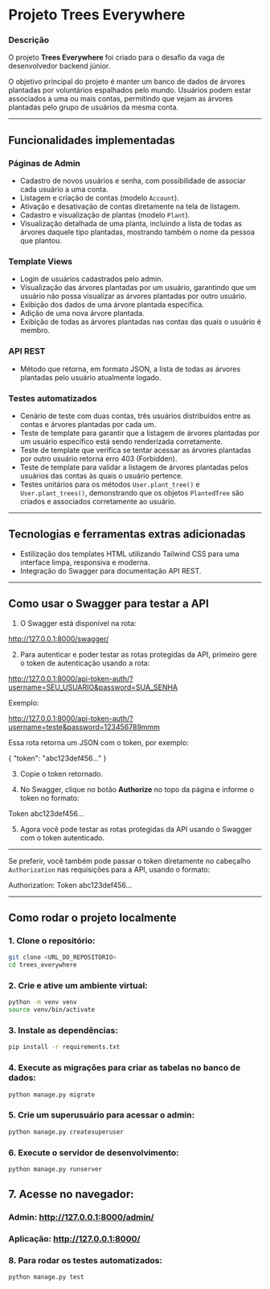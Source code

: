 # Projeto Trees Everywhere

### Descrição

O projeto **Trees Everywhere** foi criado para o desafio da vaga de desenvolvedor backend júnior.

O objetivo principal do projeto é manter um banco de dados de árvores plantadas por voluntários espalhados pelo mundo. Usuários podem estar associados a uma ou mais contas, permitindo que vejam as árvores plantadas pelo grupo de usuários da mesma conta.

---

## Funcionalidades implementadas

### Páginas de Admin

- Cadastro de novos usuários e senha, com possibilidade de associar cada usuário a uma conta.
- Listagem e criação de contas (modelo `Account`).
- Ativação e desativação de contas diretamente na tela de listagem.
- Cadastro e visualização de plantas (modelo `Plant`).
- Visualização detalhada de uma planta, incluindo a lista de todas as árvores daquele tipo plantadas, mostrando também o nome da pessoa que plantou.

### Template Views

- Login de usuários cadastrados pelo admin.
- Visualização das árvores plantadas por um usuário, garantindo que um usuário não possa visualizar as árvores plantadas por outro usuário.
- Exibição dos dados de uma árvore plantada específica.
- Adição de uma nova árvore plantada.
- Exibição de todas as árvores plantadas nas contas das quais o usuário é membro.

### API REST

- Método que retorna, em formato JSON, a lista de todas as árvores plantadas pelo usuário atualmente logado.

### Testes automatizados

- Cenário de teste com duas contas, três usuários distribuídos entre as contas e árvores plantadas por cada um.
- Teste de template para garantir que a listagem de árvores plantadas por um usuário específico está sendo renderizada corretamente.
- Teste de template que verifica se tentar acessar as árvores plantadas por outro usuário retorna erro 403 (Forbidden).
- Teste de template para validar a listagem de árvores plantadas pelos usuários das contas às quais o usuário pertence.
- Testes unitários para os métodos `User.plant_tree()` e `User.plant_trees()`, demonstrando que os objetos `PlantedTree` são criados e associados corretamente ao usuário.

---

## Tecnologias e ferramentas extras adicionadas

- Estilização dos templates HTML utilizando Tailwind CSS para uma interface limpa, responsiva e moderna.
- Integração do Swagger para documentação API REST.

---

## Como usar o Swagger para testar a API

1. O Swagger está disponível na rota:

http://127.0.0.1:8000/swagger/

2. Para autenticar e poder testar as rotas protegidas da API, primeiro gere o token de autenticação usando a rota:

http://127.0.0.1:8000/api-token-auth/?username=SEU_USUARIO&password=SUA_SENHA

Exemplo:

http://127.0.0.1:8000/api-token-auth/?username=teste&password=123456789mmm

Essa rota retorna um JSON com o token, por exemplo:

{
"token": "abc123def456..."
}

3. Copie o token retornado.

4. No Swagger, clique no botão **Authorize** no topo da página e informe o token no formato:

Token abc123def456...

5. Agora você pode testar as rotas protegidas da API usando o Swagger com o token autenticado.

---

Se preferir, você também pode passar o token diretamente no cabeçalho `Authorization` nas requisições para a API, usando o formato:

Authorization: Token abc123def456...

---

## Como rodar o projeto localmente

### 1. Clone o repositório:

```bash
git clone <URL_DO_REPOSITORIO>
cd trees_everywhere
```

### 2. Crie e ative um ambiente virtual:

```bash
python -m venv venv
source venv/bin/activate
```

### 3. Instale as dependências:

```bash
pip install -r requirements.txt
```

### 4. Execute as migrações para criar as tabelas no banco de dados:

```bash
python manage.py migrate
```

### 5. Crie um superusuário para acessar o admin:

```bash
python manage.py createsuperuser
```

### 6. Execute o servidor de desenvolvimento:

```bash
python manage.py runserver
```

## 7. Acesse no navegador:

### Admin: http://127.0.0.1:8000/admin/

### Aplicação: http://127.0.0.1:8000/

### 8. Para rodar os testes automatizados:

```bash
python manage.py test
```
